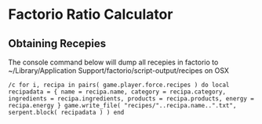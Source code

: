 # Factorio Ratio Calculator


## Obtaining Recepies
The console command below will dump all recepies in factorio to ~/Library/Application Support/factorio/script-output/recipes on OSX

```/c for i, recipa in pairs( game.player.force.recipes ) do local recipadata = { name = recipa.name, category = recipa.category, ingredients = recipa.ingredients, products = recipa.products, energy = recipa.energy } game.write_file( "recipes/"..recipa.name..".txt", serpent.block( recipadata ) ) end```

